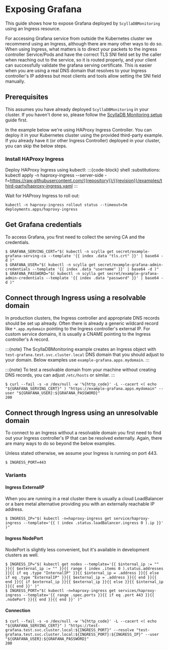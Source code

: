 # Exposing Grafana

This guide shows how to expose Grafana deployed by `ScyllaDBMonitoring` using an Ingress resource.

For accessing Grafana service from outside the Kubernetes cluster we recommend using an Ingress, although there are many other ways to do so.
When using Ingress, what matters is to direct your packets to the ingress controller Service/Pods and have the correct TLS SNI field set by the caller when reaching out to the service, so it is routed properly, and your client can successfully validate the grafana serving certificate.
This is easier when you are using a real DNS domain that resolves to your Ingress controller's IP address but most clients and tools allow setting the SNI field manually.

## Prerequisites

This assumes you have already deployed `ScyllaDBMonitoring` in your cluster. If you haven't done so, please follow the [ScyllaDB Monitoring setup](setup.md) guide first.

In the example below we're using HAProxy Ingress Controller. You can deploy it in your Kubernetes cluster using the provided
third-party example. If you already have it (or other Ingress Controller) deployed in your cluster, you can skip the below steps.

### Install HAProxy Ingress

Deploy HAProxy Ingress using kubectl:
:::{code-block} shell
:substitutions:
kubectl apply -n haproxy-ingress --server-side -f=https://raw.githubusercontent.com/{{repository}}/{{revision}}/examples/third-party/haproxy-ingress.yaml
:::

Wait for HAProxy Ingress to roll out:
```console
kubectl -n haproxy-ingress rollout status --timeout=5m deployments.apps/haproxy-ingress
```

## Get Grafana credentials 

To access Grafana, you first need to collect the serving CA and the credentials.

```console
$ GRAFANA_SERVING_CERT="$( kubectl -n scylla get secret/example-grafana-serving-ca --template '{{ index .data "tls.crt" }}' | base64 -d )"
$ GRAFANA_USER="$( kubectl -n scylla get secret/example-grafana-admin-credentials --template '{{ index .data "username" }}' | base64 -d )"
$ GRAFANA_PASSWORD="$( kubectl -n scylla get secret/example-grafana-admin-credentials --template '{{ index .data "password" }}' | base64 -d )"
```

## Connect through Ingress using a resolvable domain

In production clusters, the Ingress controller and appropriate DNS records should be set up already. Often there is already a generic wildcard record like `*.app.mydomain` pointing to the Ingress controller's external IP. For custom service domains, it is usually a CNAME pointing to the Ingress controller's A record.

:::{note}
The ScyllaDBMonitoring example creates an Ingress object with `test-grafana.test.svc.cluster.local` DNS domain that you should adjust to your domain. Below examples use `example-grafana.apps.mydomain`.
:::

:::{note}
To test a resolvable domain from your machine without creating DNS records, you can adjust `/etc/hosts` or similar.
:::

```console
$ curl --fail -s -o /dev/null -w '%{http_code}' -L --cacert <( echo "${GRAFANA_SERVING_CERT}" ) "https://example-grafana.apps.mydomain" --user "${GRAFANA_USER}:${GRAFANA_PASSWORD}"
200
```

## Connect through Ingress using an unresolvable domain

To connect to an Ingress without a resolvable domain you first need to find out your Ingress controller's IP that can be resolved externally. Again, there are many ways to do so beyond the below examples.

Unless stated otherwise, we assume your Ingress is running on port 443.

```console
$ INGRESS_PORT=443
```

### Variants

#### Ingress ExternalIP

When you are running in a real cluster there is usually a cloud LoadBalancer or a bare metal alternative providing you with an externally reachable IP address.

```console
$ INGRESS_IP="$( kubectl -n=haproxy-ingress get service/haproxy-ingress --template='{{ ( index .status.loadBalancer.ingress 0 ).ip }}' )"
```

#### Ingress NodePort

NodePort is slightly less convenient, but it's available in development clusters as well.

```console
$ INGRESS_IP="$( kubectl get nodes --template='{{ $internal_ip := "" }}{{ $external_ip := "" }}{{ range ( index .items 0 ).status.addresses }}{{ if eq .type "InternalIP" }}{{ $internal_ip = .address }}{{ else if eq .type "ExternalIP" }}{{ $external_ip = .address }}{{ end }}{{ end }}{{ if $external_ip }}{{ $external_ip }}{{ else }}{{ $internal_ip }}{{ end }}' )"
$ INGRESS_PORT="$( kubectl -n=haproxy-ingress get services/haproxy-ingress --template='{{ range .spec.ports }}{{ if eq .port 443 }}{{ .nodePort }}{{ end }}{{ end }}' )"
```

#### Connection

```console
$ curl --fail -s -o /dev/null -w '%{http_code}' -L --cacert <( echo "${GRAFANA_SERVING_CERT}" ) "https://test-grafana.test.svc.cluster.local:${INGRESS_PORT}" --resolve "test-grafana.test.svc.cluster.local:${INGRESS_PORT}:${INGRESS_IP}" --user "${GRAFANA_USER}:${GRAFANA_PASSWORD}"
200
```
